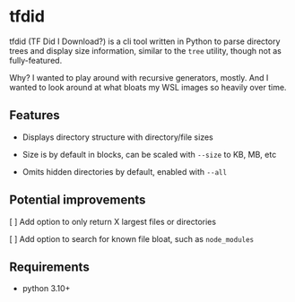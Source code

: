 # tfdid

tfdid (TF Did I Download?) is a cli tool written in Python to parse directory trees and display size information, similar to the `tree` utility, though not as fully-featured.

Why? I wanted to play around with recursive generators, mostly. And I wanted to look around at what bloats my WSL images so heavily over time.

## Features

- Displays directory structure with directory/file sizes

- Size is by default in blocks, can be scaled with `--size` to KB, MB, etc

- Omits hidden directories by default, enabled with `--all`

## Potential improvements

[ ] Add option to only return X largest files or directories

[ ] Add option to search for known file bloat, such as `node_modules`

## Requirements

- python 3.10+
